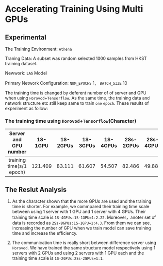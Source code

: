 # Accelerating Training Using Multi GPUs

## Experimental

The Training Environment: ``Athena``


Traning Data: A subset was random selected 1000 samples from HKST training dataset.



Newwork: ``LAS`` Model

Primary Network Configuration: ``NUM_EPOCHS`` 1， ``BATCH_SIZE`` 10


 
 The training time is changed by deferent number of of server and GPU when using `Horovod`+`Tensorflow`. As the same time, the training data and network structure etc still keep same to train `one` `epoch`. These results of experiment as follow:

### The training time using ``Horovod``+``Tensorflow``(Character)


Server and GPU number | 1S-1GPU | 1S-2GPUs | 1S-3GPUs | 1S-4GPUs | 2Ss-2GPUs | 2Ss-4GPUs |  2Ss-6GPUs |  2Ss-8GPUs |
:-------:|:-------:|:-------:|:-------:|:-------:|:-------:|:-------:|:--------:|:--------:|
training time(s/1 epoch) | 121.409 | 83.111  | 61.607  |  54.507 |  82.486 | 49.888  | 33.333   |  28.101  |

## The Reslut Analysis
1. As the character shown that the more GPUs are used and the training time is shorter. For example, we commpared their training time scale between using 1 server with 1 GPU and 1 server with 4 GPUs. Their training time scale is `1S-4GPUs:1S-1GPU=1:2.22`. Moreover，anoter set of data is recorded as `2Ss-8GPUs:1S-1GPU=1:4.3`. From them we can see, increasing the number of GPU when we train model can save training time and increase the efficiency.

2. The communication time is really short between difference server using `Horovod`. We have trained the same structure model respectively using 1 servers with 2 GPUs and using 2 servers with 1 GPU each and the training time scale is `1S-2GPUs:2Ss-2GPUs=1:1`.

